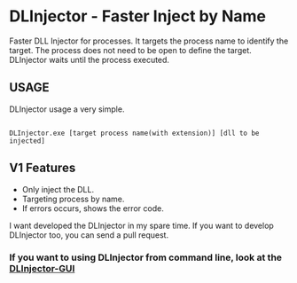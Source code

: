 # DLInjector - Faster Inject by Name


Faster DLL Injector for processes. It targets the process name to identify the target. The process does not need to be open to define the target. DLInjector waits until the process executed. 

## USAGE 

DLInjector usage a very simple. 

```

DLInjector.exe [target process name(with extension)] [dll to be injected]

```

## V1 Features

- Only inject the DLL. 
- Targeting process by name.
- If errors occurs, shows the error code. 


I want developed the DLInjector in my spare time. If you want to develop DLInjector too, you can send a pull request. 

### If you want to using DLInjector from command line, look at the [DLInjector-GUI](https://github.com/fatihsnsy/DLInjector-GUI)
